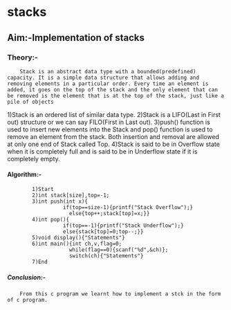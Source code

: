 # stacks
## Aim:-Implementation of stacks
### Theory:-
        Stack is an abstract data type with a bounded(predefined) capacity. It is a simple data structure that allows adding and removing elements in a particular order. Every time an element is added, it goes on the top of the stack and the only element that can be removed is the element that is at the top of the stack, just like a pile of objects
1)Stack is an ordered list of similar data type.
2)Stack is a LIFO(Last in First out) structure or we can say FILO(First in Last out).
3)push() function is used to insert new elements into the Stack and pop() function is used to remove an element from the stack. Both insertion and removal are allowed at only one end of Stack called Top.
4)Stack is said to be in Overflow state when it is completely full and is said to be in Underflow state if it is completely empty.
#### Algorithm:-
            1)Start
            2)int stack[size],top=-1;
            3)int push(int x){
                      if(top==size-1){printf("Stack Overflow");}
	                    else{top++;stack[top]=x;}}
            4)int pop(){
                      if(top==-1){printf("Stack Underflow");}
                      else{stack[top]=0;top--;}}
            5)void display(){"Statements"}
            6)int main(){int ch,v,flag=0;
                        while(flag==0){scanf("%d",&ch)};
                        switch(ch){"Statements"}
            7)End
##### Conclusion:-
		From this c program we learnt how to implement a stck in the form of c program.
